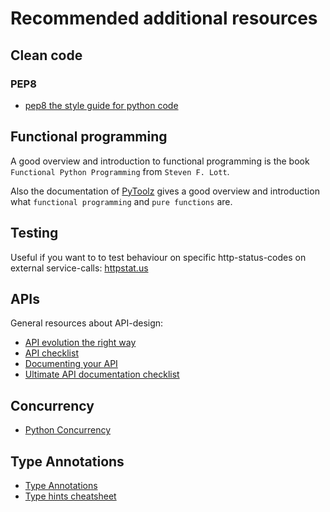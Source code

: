 # Recommended additional resources


## Clean code


### PEP8

* [pep8 the style guide for python code](https://pep8.org/)


## Functional programming

A good overview and introduction to functional programming is the book
`Functional Python Programming` from `Steven F. Lott`.

Also the documentation of [PyToolz](../references/index.html#pytoolz) gives a
good overview and introduction what `functional programming` and
`pure functions` are.


## Testing

Useful if you want to to test behaviour on specific http-status-codes on
external service-calls: [httpstat.us](http://httpstat.us/)


## APIs

General resources about API-design:

* [API evolution the right way](https://emptysqua.re/blog/api-evolution-the-right-way/)
* [API checklist](https://github.com/vintasoftware/python-api-checklist/blob/master/checklist-en.md)
* [Documenting your API](https://bocoup.com/blog/documenting-your-api)
* [Ultimate API documentation checklist](https://blog.readme.io/the-ultimate-api-documentation-checklist/)


## Concurrency

* [Python Concurrency](https://realpython.com/python-concurrency/)


## Type Annotations

* [Type Annotations](https://dev.to/dstarner/using-pythons-type-annotations-4cfe)
* [Type hints cheatsheet](https://mypy.readthedocs.io/en/latest/cheat_sheet_py3.html)
